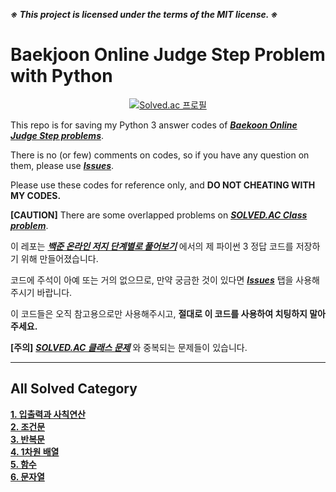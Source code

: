 ***※ This project is licensed under the terms of the MIT license. ※***

# Baekjoon Online Judge Step Problem with Python

<div align = 'center'>
  
  <!-- [![movegreen's solved.ac stats](https://github-readme-solvedac.hyp3rflow.vercel.app/api/?handle=movegreen)](https://www.acmicpc.net/user/movegreen) -->
  [![Solved.ac 프로필](http://mazassumnida.wtf/api/v2/generate_badge?boj=movegreen)](https://solved.ac/movegreen)

</div>
  
This repo is for saving my Python 3 answer codes of [***Baekoon Online Judge Step problems***](https://www.acmicpc.net/step).

There is no (or few) comments on codes, so if you have any question on them, please use [***Issues***](https://github.com/WondooSeo/Baekjoon_OJ_Step_Problem_with_Python/issues).

Please use these codes for reference only, and **DO NOT CHEATING WITH MY CODES.**

**[CAUTION]** There are some overlapped problems on [***SOLVED.AC Class problem***](https://github.com/WondooSeo/SOLVED_AC_Class_Problem_with_Python).

이 레포는 [***백준 온라인 저지 단계별로 풀어보기***](https://www.acmicpc.net/step) 에서의 제 파이썬 3 정답 코드를 저장하기 위해 만들어졌습니다.

코드에 주석이 아예 또는 거의 없으므로, 만약 궁금한 것이 있다면 [***Issues***](https://github.com/WondooSeo/Baekjoon_OJ_Step_Problem_with_Python/issues) 탭을 사용해주시기 바랍니다.

이 코드들은 오직 참고용으로만 사용해주시고, **절대로 이 코드를 사용하여 치팅하지 말아주세요.**

**[주의]** [***SOLVED.AC 클래스 문제***](https://github.com/WondooSeo/SOLVED_AC_Class_Problem_with_Python) 와 중복되는 문제들이 있습니다.

---

## All Solved Category
**[1. 입출력과 사칙연산](https://github.com/WondooSeo/Baekjoon_OJ_Step_Problem_with_Python/tree/main/1.%20%EC%9E%85%EC%B6%9C%EB%A0%A5%EA%B3%BC%20%EC%82%AC%EC%B9%99%EC%97%B0%EC%82%B0)</br>**
**[2. 조건문](https://github.com/WondooSeo/Baekjoon_OJ_Step_Problem_with_Python/tree/main/2.%20%EC%A1%B0%EA%B1%B4%EB%AC%B8)</br>**
**[3. 반복문](https://github.com/WondooSeo/Baekjoon_OJ_Step_Problem_with_Python/tree/main/3.%20%EB%B0%98%EB%B3%B5%EB%AC%B8)</br>**
**[4. 1차원 배열](https://github.com/WondooSeo/Baekjoon_OJ_Step_Problem_with_Python/tree/main/4.%201%EC%B0%A8%EC%9B%90%20%EB%B0%B0%EC%97%B4)</br>**
**[5. 함수](https://github.com/WondooSeo/Baekjoon_OJ_Step_Problem_with_Python/tree/main/5.%20%ED%95%A8%EC%88%98)</br>**
**[6. 문자열](https://github.com/WondooSeo/Baekjoon_OJ_Step_Problem_with_Python/tree/main/6.%20%EB%AC%B8%EC%9E%90%EC%97%B4)</br>**
